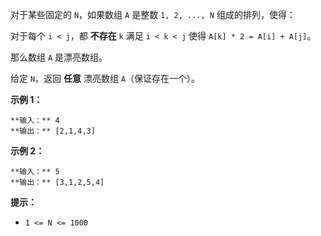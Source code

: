 对于某些固定的 `N`，如果数组 `A` 是整数 `1, 2, ..., N` 组成的排列，使得：

对于每个 `i < j`，都 **不存在**  `k` 满足 `i < k < j` 使得 `A[k] * 2 = A[i] + A[j]`。

那么数组 `A` 是漂亮数组。



给定 `N`，返回 **任意** 漂亮数组 `A`（保证存在一个）。



**示例 1：**

    
    
    **输入：** 4
    **输出：** [2,1,4,3]
    

**示例 2：**

    
    
    **输入：** 5
    **输出：** [3,1,2,5,4]



**提示：**

  * `1 <= N <= 1000`



